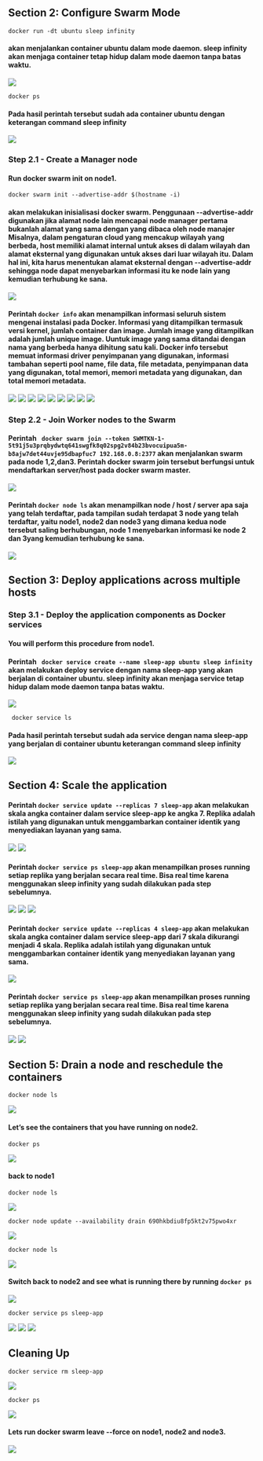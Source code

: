 
## Section 2: Configure Swarm Mode

```docker run -dt ubuntu sleep infinity```
#### akan menjalankan container ubuntu dalam mode daemon. sleep infinity akan menjaga container tetap hidup dalam mode daemon tanpa batas waktu.

![](https://github.com/Tyassasmita/tekn-cloud-computing/blob/master/minggu-12/1.jpg)

```docker ps```
#### Pada hasil perintah tersebut sudah ada container ubuntu dengan keterangan command sleep infinity

![](https://github.com/Tyassasmita/tekn-cloud-computing/blob/master/minggu-12/2.jpg)

### Step 2.1 - Create a Manager node

#### Run docker swarm init on node1.

```docker swarm init --advertise-addr $(hostname -i)```
#### akan melakukan inisialisasi docker swarm. Penggunaan --advertise-addr digunakan jika alamat node lain mencapai node manager pertama bukanlah alamat yang sama dengan yang dibaca oleh node manajer Misalnya, dalam pengaturan cloud yang mencakup wilayah yang berbeda, host memiliki alamat internal untuk akses di dalam wilayah dan alamat eksternal yang digunakan untuk akses dari luar wilayah itu. Dalam hal ini, kita harus menentukan alamat eksternal dengan --advertise-addr sehingga node dapat menyebarkan informasi itu ke node lain yang kemudian terhubung ke sana.

![](https://github.com/Tyassasmita/tekn-cloud-computing/blob/master/minggu-12/3.jpg)

#### Perintah ```docker info``` akan menampilkan informasi seluruh sistem mengenai instalasi pada Docker. Informasi yang ditampilkan termasuk versi kernel, jumlah container dan image. Jumlah image yang ditampilkan adalah jumlah unique image. Uuntuk image yang sama ditandai dengan nama yang berbeda hanya dihitung satu kali. Docker info tersebut memuat informasi driver penyimpanan yang digunakan, informasi tambahan  seperti pool name, file data, file metadata, penyimpanan data yang digunakan, total memori, memori metadata yang digunakan, dan total memori metadata.

![](https://github.com/Tyassasmita/tekn-cloud-computing/blob/master/minggu-12/4.jpg)
![](https://github.com/Tyassasmita/tekn-cloud-computing/blob/master/minggu-12/5.jpg)
![](https://github.com/Tyassasmita/tekn-cloud-computing/blob/master/minggu-12/6.jpg)
![](https://github.com/Tyassasmita/tekn-cloud-computing/blob/master/minggu-12/7.jpg)
![](https://github.com/Tyassasmita/tekn-cloud-computing/blob/master/minggu-12/8.jpg)
![](https://github.com/Tyassasmita/tekn-cloud-computing/blob/master/minggu-12/9.jpg)
![](https://github.com/Tyassasmita/tekn-cloud-computing/blob/master/minggu-12/10.jpg)
![](https://github.com/Tyassasmita/tekn-cloud-computing/blob/master/minggu-12/11.jpg)
![](https://github.com/Tyassasmita/tekn-cloud-computing/blob/master/minggu-12/12.jpg)

### Step 2.2 - Join Worker nodes to the Swarm

#### Perintah ``` docker swarm join --token SWMTKN-1-5t91j5u3prqbydwtq641swgfk8q02spg2v84b23bvocuipua5m-b8ajw7det44uvje95dbapfuc7 192.168.0.8:2377``` akan menjalankan swarm pada node 1,2,dan3. Perintah docker swarm join tersebut berfungsi untuk mendaftarkan server/host pada docker swarm master.

![](https://github.com/Tyassasmita/tekn-cloud-computing/blob/master/minggu-12/13.jpg)

#### Perintah ```docker node ls``` akan menampilkan node / host / server apa saja yang telah terdaftar, pada tampilan sudah terdapat 3 node yang telah terdaftar, yaitu node1, node2 dan node3 yang dimana kedua node tersebut saling berhubungan, node 1 menyebarkan informasi ke node 2 dan 3yang kemudian terhubung ke sana.

![](https://github.com/Tyassasmita/tekn-cloud-computing/blob/master/minggu-12/14.jpg)

## Section 3: Deploy applications across multiple hosts
### Step 3.1 - Deploy the application components as Docker services
#### You will perform this procedure from node1.

#### Perintah ``` docker service create --name sleep-app ubuntu sleep infinity``` akan melakukan deploy service dengan nama sleep-app yang akan berjalan di container ubuntu. sleep infinity akan menjaga service tetap hidup dalam mode daemon tanpa batas waktu.


![](https://github.com/Tyassasmita/tekn-cloud-computing/blob/master/minggu-12/15.jpg)

``` docker service ls```
#### Pada hasil perintah tersebut sudah ada service dengan nama  sleep-app yang berjalan di container ubuntu keterangan command sleep infinity

![](https://github.com/Tyassasmita/tekn-cloud-computing/blob/master/minggu-12/16.jpg)

## Section 4: Scale the application

#### Perintah ```docker service update --replicas 7 sleep-app``` akan melakukan skala angka container dalam service sleep-app ke angka 7. Replika adalah istilah yang digunakan untuk menggambarkan container identik yang menyediakan layanan yang sama.

![](https://github.com/Tyassasmita/tekn-cloud-computing/blob/master/minggu-12/17.jpg)
![](https://github.com/Tyassasmita/tekn-cloud-computing/blob/master/minggu-12/18.jpg)

#### Perintah ```docker service ps sleep-app``` akan menampilkan proses running setiap replika yang berjalan secara real time. Bisa real time karena menggunakan sleep infinity yang sudah dilakukan pada step sebelumnya.

![](https://github.com/Tyassasmita/tekn-cloud-computing/blob/master/minggu-12/19.jpg)
![](https://github.com/Tyassasmita/tekn-cloud-computing/blob/master/minggu-12/20.jpg)
![](https://github.com/Tyassasmita/tekn-cloud-computing/blob/master/minggu-12/21.jpg)

#### Perintah ```docker service update --replicas 4 sleep-app``` akan melakukan skala angka container dalam service sleep-app dari 7 skala dikurangi menjadi 4 skala. Replika adalah istilah yang digunakan untuk menggambarkan container identik yang menyediakan layanan yang sama.


![](https://github.com/Tyassasmita/tekn-cloud-computing/blob/master/minggu-12/22.jpg)

#### Perintah ```docker service ps sleep-app``` akan menampilkan proses running setiap replika yang berjalan secara real time. Bisa real time karena menggunakan sleep infinity yang sudah dilakukan pada step sebelumnya.

![](https://github.com/Tyassasmita/tekn-cloud-computing/blob/master/minggu-12/23.jpg)
![](https://github.com/Tyassasmita/tekn-cloud-computing/blob/master/minggu-12/24.jpg)

## Section 5: Drain a node and reschedule the containers

```docker node ls```

![](https://github.com/Tyassasmita/tekn-cloud-computing/blob/master/minggu-12/25.jpg)

#### Let’s see the containers that you have running on node2.

```docker ps```

![](https://github.com/Tyassasmita/tekn-cloud-computing/blob/master/minggu-12/26.jpg)

####  back to node1

```docker node ls```

![](https://github.com/Tyassasmita/tekn-cloud-computing/blob/master/minggu-12/27.jpg)

```docker node update --availability drain 690hkbdiu8fp5kt2v75pwo4xr ```

![](https://github.com/Tyassasmita/tekn-cloud-computing/blob/master/minggu-12/28.jpg)

```docker node ls```

![](https://github.com/Tyassasmita/tekn-cloud-computing/blob/master/minggu-12/29.jpg)

#### Switch back to node2 and see what is running there by running ```docker ps```

![](https://github.com/Tyassasmita/tekn-cloud-computing/blob/master/minggu-12/30.jpg)

```docker service ps sleep-app```

![](https://github.com/Tyassasmita/tekn-cloud-computing/blob/master/minggu-12/31.jpg)
![](https://github.com/Tyassasmita/tekn-cloud-computing/blob/master/minggu-12/32.jpg)
![](https://github.com/Tyassasmita/tekn-cloud-computing/blob/master/minggu-12/33.jpg)

## Cleaning Up

```docker service rm sleep-app```

![](https://github.com/Tyassasmita/tekn-cloud-computing/blob/master/minggu-12/34.jpg)

```docker ps```

![](https://github.com/Tyassasmita/tekn-cloud-computing/blob/master/minggu-12/35.jpg)

#### Lets run docker swarm leave --force on node1, node2 and node3.

![](https://github.com/Tyassasmita/tekn-cloud-computing/blob/master/minggu-12/36.jpg)